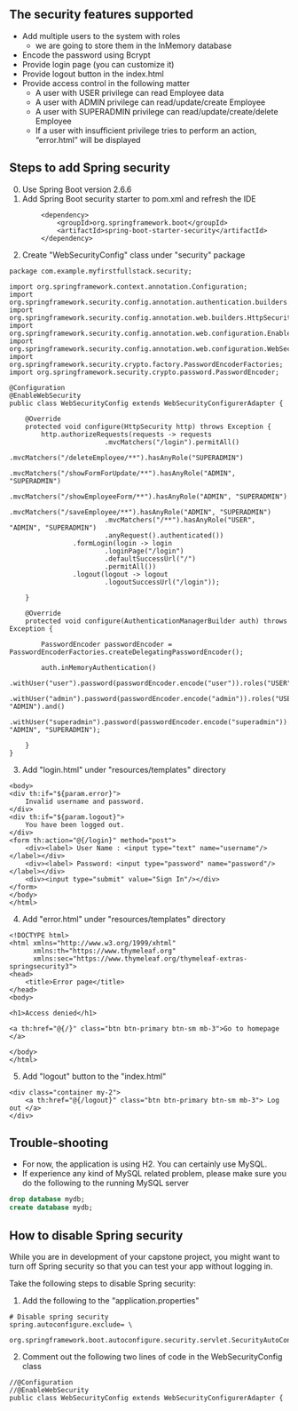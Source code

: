 ## The security features supported

- Add multiple users to the system with roles 
  - we are going to store them in the InMemory database
- Encode the password using Bcrypt
- Provide login page (you can customize it)
- Provide logout button in the index.html
- Provide access control in the following matter
    - A user with USER privilege can read Employee data 
    - A user with ADMIN privilege can read/update/create Employee 
    - A user with SUPERADMIN privilege can read/update/create/delete Employee 
    - If a user with insufficient privilege tries to perform an action, 
      “error.html” will be displayed
    
## Steps to add Spring security

0. Use Spring Boot version 2.6.6
1. Add Spring Boot security starter to pom.xml and refresh the IDE

```
        <dependency>
            <groupId>org.springframework.boot</groupId>
            <artifactId>spring-boot-starter-security</artifactId>
        </dependency>
```

2. Create "WebSecurityConfig" class under "security" package

```
package com.example.myfirstfullstack.security;

import org.springframework.context.annotation.Configuration;
import org.springframework.security.config.annotation.authentication.builders.AuthenticationManagerBuilder;
import org.springframework.security.config.annotation.web.builders.HttpSecurity;
import org.springframework.security.config.annotation.web.configuration.EnableWebSecurity;
import org.springframework.security.config.annotation.web.configuration.WebSecurityConfigurerAdapter;
import org.springframework.security.crypto.factory.PasswordEncoderFactories;
import org.springframework.security.crypto.password.PasswordEncoder;

@Configuration
@EnableWebSecurity
public class WebSecurityConfig extends WebSecurityConfigurerAdapter {

    @Override
    protected void configure(HttpSecurity http) throws Exception {
        http.authorizeRequests(requests -> requests
                        .mvcMatchers("/login").permitAll()
                        .mvcMatchers("/deleteEmployee/**").hasAnyRole("SUPERADMIN")
                        .mvcMatchers("/showFormForUpdate/**").hasAnyRole("ADMIN", "SUPERADMIN")
                        .mvcMatchers("/showEmployeeForm/**").hasAnyRole("ADMIN", "SUPERADMIN")
                        .mvcMatchers("/saveEmployee/**").hasAnyRole("ADMIN", "SUPERADMIN")
                        .mvcMatchers("/**").hasAnyRole("USER", "ADMIN", "SUPERADMIN")
                        .anyRequest().authenticated())
                .formLogin(login -> login
                        .loginPage("/login")
                        .defaultSuccessUrl("/")
                        .permitAll())
                .logout(logout -> logout
                        .logoutSuccessUrl("/login"));

    }

    @Override
    protected void configure(AuthenticationManagerBuilder auth) throws Exception {

        PasswordEncoder passwordEncoder = PasswordEncoderFactories.createDelegatingPasswordEncoder();

        auth.inMemoryAuthentication()
                .withUser("user").password(passwordEncoder.encode("user")).roles("USER").and()
                .withUser("admin").password(passwordEncoder.encode("admin")).roles("USER", "ADMIN").and()
                .withUser("superadmin").password(passwordEncoder.encode("superadmin")).roles("USER", "ADMIN", "SUPERADMIN");

    }
}
```

3. Add "login.html" under "resources/templates" directory

```
<body>
<div th:if="${param.error}">
    Invalid username and password.
</div>
<div th:if="${param.logout}">
    You have been logged out.
</div>
<form th:action="@{/login}" method="post">
    <div><label> User Name : <input type="text" name="username"/> </label></div>
    <div><label> Password: <input type="password" name="password"/> </label></div>
    <div><input type="submit" value="Sign In"/></div>
</form>
</body>
</html>
```

4. Add "error.html" under "resources/templates" directory

```
<!DOCTYPE html>
<html xmlns="http://www.w3.org/1999/xhtml"
      xmlns:th="https://www.thymeleaf.org"
      xmlns:sec="https://www.thymeleaf.org/thymeleaf-extras-springsecurity3">
<head>
    <title>Error page</title>
</head>
<body>

<h1>Access denied</h1>

<a th:href="@{/}" class="btn btn-primary btn-sm mb-3">Go to homepage </a>

</body>
</html>
```

5. Add "logout" button to the "index.html"

```
<div class="container my-2">
    <a th:href="@{/logout}" class="btn btn-primary btn-sm mb-3"> Log out </a>
</div>
```

## Trouble-shooting

- For now, the application is using H2. You can certainly
  use MySQL.
- If experience any kind of MySQL related problem,
  please make sure you do the following to the running
  MySQL server 

```sql
drop database mydb;
create database mydb;
```

## How to disable Spring security

While you are in development of your capstone project,
you might want to turn off Spring security so that
you can test your app without logging in.

Take the following steps to disable Spring security:

1. Add the following to the "application.properties"

```
# Disable spring security
spring.autoconfigure.exclude= \
  org.springframework.boot.autoconfigure.security.servlet.SecurityAutoConfiguration
```

2. Comment out the following two lines of code in the
   WebSecurityConfig class

```
//@Configuration
//@EnableWebSecurity
public class WebSecurityConfig extends WebSecurityConfigurerAdapter {
```